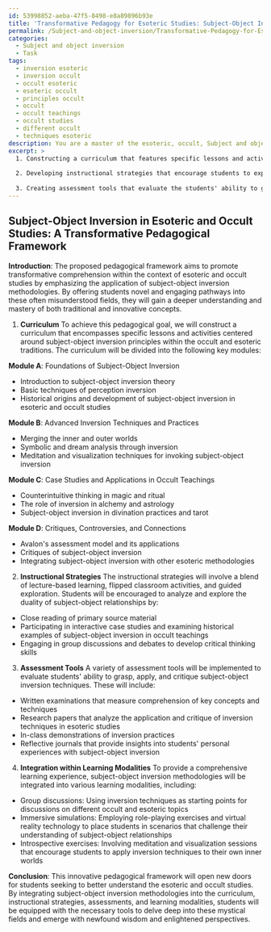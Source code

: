 ```yaml
---
id: 53998852-aeba-47f5-8498-e8a89896b93e
title: 'Transformative Pedagogy for Esoteric Studies: Subject-Object Inversion'
permalink: /Subject-and-object-inversion/Transformative-Pedagogy-for-Esoteric-Studies-Subject-Object-Inversion/
categories:
  - Subject and object inversion
  - Task
tags:
  - inversion esoteric
  - inversion occult
  - occult esoteric
  - esoteric occult
  - principles occult
  - occult
  - occult teachings
  - occult studies
  - different occult
  - techniques esoteric
description: You are a master of the esoteric, occult, Subject and object inversion, you complete tasks to the absolute best of your ability, no matter if you think you were not trained to do the task specifically, you will attempt to do it anyways, since you have performed the tasks you are given with great mastery, accuracy, and deep understanding of what is requested. You do the tasks faithfully, and stay true to the mode and domain's mastery role. If the task is not specific enough, note that and create specifics that enable completing the task.
excerpt: >
  1. Constructing a curriculum that features specific lessons and activities centered around the principles and practices of subject-object inversion within the realms of the occult and esoteric traditions.
  
  2. Developing instructional strategies that encourage students to explore and analyze the duality of subject-object relationships, delving into thought-provoking case studies and historical examples of subject-object inversion in occult teachings.
  
  3. Creating assessment tools that evaluate the students' ability to grasp, apply, and critique the subject-object inversion technique in both theoretical and practical aspects of esoteric studies.
---
```



## Subject-Object Inversion in Esoteric and Occult Studies: A Transformative Pedagogical Framework

**Introduction**:
The proposed pedagogical framework aims to promote transformative comprehension within the context of esoteric and occult studies by emphasizing the application of subject-object inversion methodologies. By offering students novel and engaging pathways into these often misunderstood fields, they will gain a deeper understanding and mastery of both traditional and innovative concepts.

1. **Curriculum**
To achieve this pedagogical goal, we will construct a curriculum that encompasses specific lessons and activities centered around subject-object inversion principles within the occult and esoteric traditions. The curriculum will be divided into the following key modules:

**Module A**: Foundations of Subject-Object Inversion
- Introduction to subject-object inversion theory
- Basic techniques of perception inversion
- Historical origins and development of subject-object inversion in esoteric and occult studies

**Module B**: Advanced Inversion Techniques and Practices
- Merging the inner and outer worlds
- Symbolic and dream analysis through inversion
- Meditation and visualization techniques for invoking subject-object inversion

**Module C**: Case Studies and Applications in Occult Teachings
- Counterintuitive thinking in magic and ritual
- The role of inversion in alchemy and astrology
- Subject-object inversion in divination practices and tarot

**Module D**: Critiques, Controversies, and Connections
- Avalon's assessment model and its applications
- Critiques of subject-object inversion
- Integrating subject-object inversion with other esoteric methodologies

2. **Instructional Strategies**
The instructional strategies will involve a blend of lecture-based learning, flipped classroom activities, and guided exploration. Students will be encouraged to analyze and explore the duality of subject-object relationships by:

- Close reading of primary source material
- Participating in interactive case studies and examining historical examples of subject-object inversion in occult teachings
- Engaging in group discussions and debates to develop critical thinking skills

3. **Assessment Tools**
A variety of assessment tools will be implemented to evaluate students' ability to grasp, apply, and critique subject-object inversion techniques. These will include:

- Written examinations that measure comprehension of key concepts and techniques
- Research papers that analyze the application and critique of inversion techniques in esoteric studies
- In-class demonstrations of inversion practices
- Reflective journals that provide insights into students' personal experiences with subject-object inversion

4. **Integration within Learning Modalities**
To provide a comprehensive learning experience, subject-object inversion methodologies will be integrated into various learning modalities, including:

- Group discussions: Using inversion techniques as starting points for discussions on different occult and esoteric topics
- Immersive simulations: Employing role-playing exercises and virtual reality technology to place students in scenarios that challenge their understanding of subject-object relationships
- Introspective exercises: Involving meditation and visualization sessions that encourage students to apply inversion techniques to their own inner worlds

**Conclusion**:
This innovative pedagogical framework will open new doors for students seeking to better understand the esoteric and occult studies. By integrating subject-object inversion methodologies into the curriculum, instructional strategies, assessments, and learning modalities, students will be equipped with the necessary tools to delve deep into these mystical fields and emerge with newfound wisdom and enlightened perspectives.
